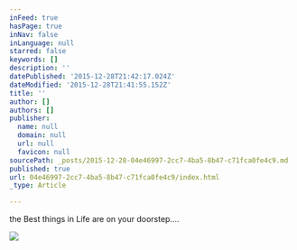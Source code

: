 ```yaml
---
inFeed: true
hasPage: true
inNav: false
inLanguage: null
starred: false
keywords: []
description: ''
datePublished: '2015-12-28T21:42:17.024Z'
dateModified: '2015-12-28T21:41:55.152Z'
title: ''
author: []
authors: []
publisher:
  name: null
  domain: null
  url: null
  favicon: null
sourcePath: _posts/2015-12-28-04e46997-2cc7-4ba5-8b47-c71fca0fe4c9.md
published: true
url: 04e46997-2cc7-4ba5-8b47-c71fca0fe4c9/index.html
_type: Article

---
```

the Best things in Life are on your doorstep....

![](https://the-grid-user-content.s3-us-west-2.amazonaws.com/e5c749a9-3f68-4cfd-89cf-d0bda529279a.jpg)
